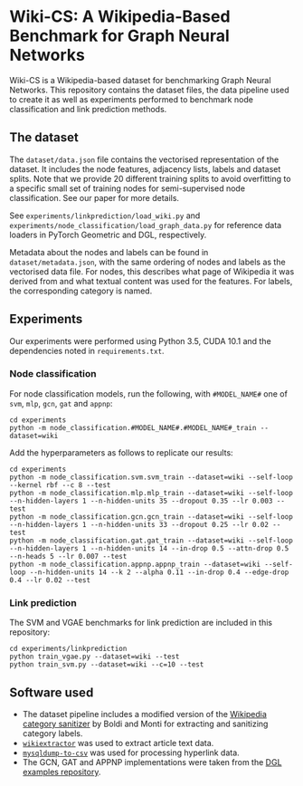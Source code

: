Wiki-CS: A Wikipedia-Based Benchmark for Graph Neural Networks
=======

Wiki-CS is a Wikipedia-based dataset for benchmarking Graph Neural Networks. This repository contains the dataset files, the data pipeline used to create it as well as experiments performed to benchmark node classification and link prediction methods.

The dataset
-----------

The `dataset/data.json` file contains the vectorised representation of the dataset. It includes the node features, adjacency lists, labels and dataset splits. Note that we provide 20 different training splits to avoid overfitting to a specific small set of training nodes for semi-supervised node classification. See our paper for more details.

See `experiments/linkprediction/load_wiki.py` and `experiments/node_classification/load_graph_data.py` for reference data loaders in PyTorch Geometric and DGL, respectively.

Metadata about the nodes and labels can be found in `dataset/metadata.json`, with the same ordering of nodes and labels as the vectorised data file. For nodes, this describes what page of Wikipedia it was derived from and what textual content was used for the features. For labels, the corresponding category is named.

Experiments
-----------
Our experiments were performed using Python 3.5, CUDA 10.1 and the dependencies noted in `requirements.txt`.

### Node classification
For node classification models, run the following, with `#MODEL_NAME#` one of `svm`, `mlp`, `gcn`, `gat` and `appnp`:
```
cd experiments
python -m node_classification.#MODEL_NAME#.#MODEL_NAME#_train --dataset=wiki
```

Add the hyperparameters as follows to replicate our results:
```
cd experiments
python -m node_classification.svm.svm_train --dataset=wiki --self-loop --kernel rbf --c 8 --test
python -m node_classification.mlp.mlp_train --dataset=wiki --self-loop --n-hidden-layers 1 --n-hidden-units 35 --dropout 0.35 --lr 0.003 --test
python -m node_classification.gcn.gcn_train --dataset=wiki --self-loop --n-hidden-layers 1 --n-hidden-units 33 --dropout 0.25 --lr 0.02 --test
python -m node_classification.gat.gat_train --dataset=wiki --self-loop --n-hidden-layers 1 --n-hidden-units 14 --in-drop 0.5 --attn-drop 0.5 --n-heads 5 --lr 0.007 --test
python -m node_classification.appnp.appnp_train --dataset=wiki --self-loop --n-hidden-units 14 --k 2 --alpha 0.11 --in-drop 0.4 --edge-drop 0.4 --lr 0.02 --test
```

### Link prediction
The SVM and VGAE benchmarks for link prediction are included in this repository:
```
cd experiments/linkprediction
python train_vgae.py --dataset=wiki --test
python train_svm.py --dataset=wiki --c=10 --test
```

Software used
-------------
* The dataset pipeline includes a modified version of the [Wikipedia category sanitizer](https://github.com/corradomonti/wikipedia-categories) by Boldi and Monti for extracting and sanitizing category labels.
* [`wikiextractor`](https://github.com/attardi/wikiextractor) was used to extract article text data.
* [`mysqldump-to-csv`](https://github.com/jamesmishra/mysqldump-to-csv) was used for processing hyperlink data.
* The GCN, GAT and APPNP implementations were taken from the [DGL examples repository](https://github.com/dmlc/dgl/tree/master/examples/pytorch/).
